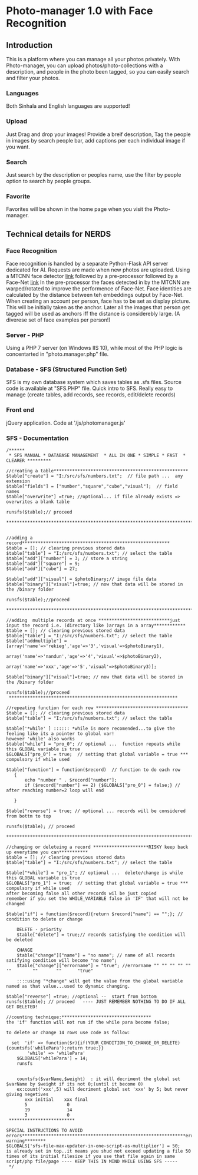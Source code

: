 # Photo-manager 1.0 with Face Recognition
## Introduction
This is a platform where you can manage all your photos privately. With Photo-manager, you can upload photos/photo-collections with a description, and people in the photo been tagged, so you can easily search and filter your photos.
### Languages
Both Sinhala and English languages are supported!
### Upload
Just Drag and drop your images! Provide a breif description, Tag the people in images by search people bar, add captions per each individual image if you want.
### Search
Just search by the description or peoples name, use the filter by people option to search by people groups.
### Favorite
Favorites will be shown in the home page when you visit the Photo-manager.

## Technical details for NERDS
### Face Recognition
Face recognition is handled by a separate Python-Flask API server dedicated for AI. Requests are made when new photos are uploaded.
Using a MTCNN face detector [link](https://github.com/ipazc/mtcnn) followed by a pre-processor followed by a Face-Net [link](https://github.com/davidsandberg/facenet)
In the pre-processor the faces detected in by the MTCNN are warped/rotated to improve the performence of Face-Net. 
Face identities are calculated by the distance between teh embeddings output by Face-Net.
When creating an account per person, face has to be set as display picture. This will be initially taken as the anchor. 
Later all the images that person get tagged will be used as anchors iff the distance is considerebly large. (A diverese set of face examples per person!)
### Server - PHP
Using a PHP 7 server (on Windows IIS 10), while most of the PHP logic is concentarted in "photo.manager.php" file.
### Database - SFS (Structured Function Set)
SFS is my own database system which saves tables as .sfs files. Source code is available at "SFS.PHP" file.
Quick intro to SFS. Really easy to manage (create tables, add records, see records, edit/delete records)
### Front end
jQuery application. Code at '/js/photomanager.js'
### SFS - Documentation
```
/******
 * SFS MANUAL * DATABASE MANAGEMENT  * ALL IN ONE * SIMPLE * FAST  * CLEARER *********
 
//creating a table***************************************************
$table["create"] = "I:/src/sfs/numbers.txt";  // file path ...  any extension
$table["fields"] = ["number","square","cube","visual"];  // field names
$table["overwrite"] =true; //optional... if file already exists => overwrites a blank table

runsfs($table);// proceed
 ***********************************************************************


//adding a record********************************************************
$table = []; // clearing previous stored data
$table["table"] = "I:/src/sfs/numbers.txt"; // select the table
$table["add"]["number"] = 3; // store a string
$table["add"]["square"] = 9;
$table["add"]["cube"] = 27;

$table["add"]["visual"] = $photoBinary;// image file data
$table["binary"]["visual"]=true; // now that data will be stored in the /binary folder 

runsfs($table);//proceed
 ************************************************************************

//adding  multiple records at once ***************************just input the record i.e. (directory like )arrays in a array************
$table = []; // clearing previous stored data
$table["table"] = "I:/src/sfs/numbers.txt"; // select the table
$table["addmultiple"] = [array('name'=>'rekieg','age'=>'3','visual'=>$photoBinary1),
                         array('name'=>'nandun','age'=>'4','visual'=>$photoBinary2),
                         array('name'=>'xxx','age'=>'5','visual'=>$photoBinary3)];

$table["binary"]["visual"]=true; // now that data will be stored in the /binary folder 

runsfs($table);//proceed
 ****************************************************************

//repeating function for each row ***********************************
$table = []; // clearing previous stored data
$table["table"] = "I:/src/sfs/numbers.txt"; // select the table

$table['*while' ] :::::: *while is more recomended...to give the feeling like its a pointer to global var!
however 'while' also works
$table["while"] = "pro_0"; // optional ...  function repeats while this GLOBAL variable is true
$GLOBALS["pro_0"] = true;  // setting that global variable = true *** compulsory if while used

$table["function"] = function($record)  // function to do each row
   {
       echo "number " . $record["number"];
       if ($record["number"] == 2) {$GLOBALS["pro_0"] = false;} // after reaching number=2 loop will end

   }

$table["reverse"] = true; // optional ... records will be considered from bottm to top

runsfs($table); // proceed
 *****************************************************************************

//changing or deleteing a record *********************RISKY keep back up everytime you can***********
$table = []; // clearing previous stored data
$table["table"] = "I:/src/sfs/numbers.txt"; // select the table

$table["*while"] = "pro_1"; // optional ...  delete/change is while this GLOBAL variable is true
$GLOBALS["pro_1"] = true;  // setting that global variable = true *** compulsory if while used
after becoming false all other records wil be just copied
remember if you set the WHILE_VARIABLE false in 'IF' that will not be changed

$table["if"] = function($record){return $record["name"] == "";}; // condition to delete or change

    DELETE - priority
    $table["delete"] = true;// records satisfying the condition will be deleted

    CHANGE
    $table["change"]["name"] = "no name"; // name of all records satifying condition will become "no name";
    $table["change"]["errorname"] = "true"; //errorname "" "" "" "" ""   '"        ""       ""      "true"

    ::::using "*change" will get the value from the global variable named as that value...used to dynamic changing.

$table["reverse"] =true; //optional --  start from bottom
runsfs($table); // proceed   ---- JUST REMEMBER NOTHING TO DO IF ALL GET DELETED!

//counting technique:**********************************
the 'if' function will not run if the while para become false;

to delete or change 14 rows use code as follow:

  set  'if' => function($r){if(YOUR_CONDITION_TO_CHANGE_OR_DELETE){countsfs('whilePara');return true;}}
        'while' => 'whilePara'
    $GLOBALS['whilePara'] = 14;
    runsfs


    countsfs($varName,$weight)  : it will decriment the global set $varName by $weight if its not 0;(until it become 0)
    ex:count('xxx',5) will decriment global set 'xxx' by 5; but never giving negetives
       xxx initial    xxx final
       5               0
       19              14
       3               0
 *************************

SPECIAL INSTRUCTIONS TO AVOID errors**************************************************************error warning********
$GLOBALS['sfs-file-max-updater-in-one-script-as-multiplier'] = 50;
is already set in top..it means you shud not exceed updating a file 50 times of its initial filesize if you use that file again in same script/php file/page ---- KEEP THIS IN MIND WHILE USING SFS -----
 */

```

